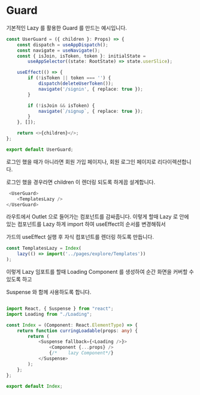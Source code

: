 # Guard

기본적인 Lazy 를 활용한 Guard 를 만드는 예시입니다.

```ts
const UserGuard = ({ children }: Props) => {
    const dispatch = useAppDispatch();
    const navigate = useNavigate();
    const { isJoin, isToken, token }: initialState =
        useAppSelector((state: RootState) => state.userSlice);

    useEffect(() => {
        if (!isToken || token === '') {
            dispatch(deleteUserToken());
            navigate('/signin', { replace: true });
        }

        if (!isJoin && isToken) {
            navigate(`/signup`, { replace: true });
        }
    }, []);

    return <>{children}</>;
};

export default UserGuard;
```

로그인 했을 때가 아니라면 회원 가입 페이지나, 회원 로그인 페이지로 리다이렉션합니다.

로그인 했을 경우라면 children 이 렌더링 되도록 하게끔 설계합니다.

```ts
 <UserGuard>
    <TemplatesLazy />
</UserGuard>
```

라우트에서 Outlet 으로 들어가는 컴포넌트를 감싸줍니다. 이렇게 할때 Lazy 로 안에 있는     <TemplatesLazy /> 컴포넌트를 Lazy 하게 import 하여 useEffect의 순서를 변경해줘서

가드의 useEffect 실행 후 자식 컴포넌트를 렌더링 하도록 만듭니다.

```ts
const TemplatesLazy = Index(
    lazy(() => import('../pages/explore/Templates'))
);
```

이렇게 Lazy 임포트를 할때 Loading Component 를 생성하여 순간 화면을 커버할 수 있도록 하고

Suspense 와 함께 사용하도록 합니다. 

```ts

import React, { Suspense } from "react";
import Loading from "./Loading";

const Index = (Component: React.ElementType) => {
    return function curringLoadable(props: any) {
        return (
            <Suspense fallback={<Loading />}>
                <Component {...props} />
                {/*    lazy Component*/}
            </Suspense>
        );
    };
};

export default Index;


```
